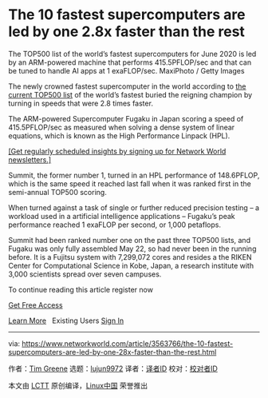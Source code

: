 [#]: collector: (lujun9972)
[#]: translator: ( )
[#]: reviewer: ( )
[#]: publisher: ( )
[#]: url: ( )
[#]: subject: (The 10 fastest supercomputers are led by one 2.8x faster than the rest)
[#]: via: (https://www.networkworld.com/article/3563766/the-10-fastest-supercomputers-are-led-by-one-28x-faster-than-the-rest.html)
[#]: author: (Tim Greene https://www.networkworld.com/author/Tim-Greene/)

The 10 fastest supercomputers are led by one 2.8x faster than the rest
======
The TOP500 list of the world’s fastest supercomputers for June 2020 is led by an ARM-powered machine that performs 415.5PFLOP/sec and that can be tuned to handle AI apps at 1 exaFLOP/sec.
MaxiPhoto / Getty Images

The newly crowned fastest supercomputer in the world according to [the current TOP500 list][1] of the world’s fastest buried the reigning champion by turning in speeds that were 2.8 times faster.

The ARM-powered Supercomputer Fugaku in Japan scoring a speed of 415.5PFLOP/sec as measured when solving a dense system of linear equations, which is known as the High Performance Linpack (HPL).

[[Get regularly scheduled insights by signing up for Network World newsletters.]][2]

Summit, the former number 1, turned in an HPL performance of 148.6PFLOP, which is the same speed it reached last fall when it was ranked first in the semi-annual TOP500 scoring.

When turned against a task of single or further reduced precision testing – a workload used in a artificial intelligence applications – Fugaku’s peak performance reached 1 exaFLOP per second, or 1,000 petaflops.

Summit had been ranked number one on the past three TOP500 lists, and Fugaku was only fully assembled May 22, so had never been in the running before. It is a Fujitsu system with 7,299,072 cores and resides a the RIKEN Center for Computational Science in Kobe, Japan, a research institute with 3,000 scientists spread over seven campuses.

To continue reading this article register now

[Get Free Access][3]

[Learn More][4]   Existing Users [Sign In][3]

--------------------------------------------------------------------------------

via: https://www.networkworld.com/article/3563766/the-10-fastest-supercomputers-are-led-by-one-28x-faster-than-the-rest.html

作者：[Tim Greene][a]
选题：[lujun9972][b]
译者：[译者ID](https://github.com/译者ID)
校对：[校对者ID](https://github.com/校对者ID)

本文由 [LCTT](https://github.com/LCTT/TranslateProject) 原创编译，[Linux中国](https://linux.cn/) 荣誉推出

[a]: https://www.networkworld.com/author/Tim-Greene/
[b]: https://github.com/lujun9972
[1]: https://top500.org/lists/top500/2020/06/
[2]: https://www.networkworld.com/newsletters/signup.html
[3]: javascript://
[4]: https://www.networkworld.com/about/learn-about-insider.html
